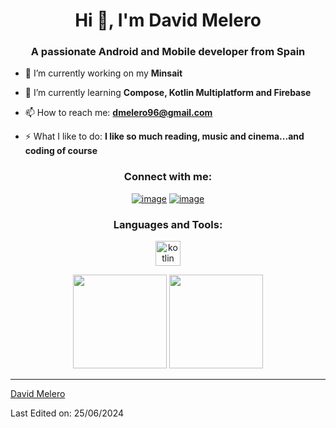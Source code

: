 <h1 align="center">Hi 👋, I'm David Melero</h1>
<h3 align="center">A passionate Android and Mobile developer from Spain</h3>

- 🔭 I’m currently working on my **Minsait**

- 🌱 I’m currently learning **Compose, Kotlin Multiplatform and Firebase**

- 📫 How to reach me: **dmelero96@gmail.com**

- ⚡ What I like to do: **I like so much reading, music and cinema...and coding of course**

<h3 align="center">Connect with me:</h3>
<div align="center">

[![image](https://img.shields.io/badge/LinkedIn-0077B5?style=for-the-badge&logo=linkedin&logoColor=white)](https://www.linkedin.com/in/davidmeleromorant/)
[![image](https://img.shields.io/badge/Gmail-D14836?style=for-the-badge&logo=gmail&logoColor=white)](mailto:produtor.dmelero96@gmail.com)
  
</div>

<h3 align="center">Languages and Tools:</h3>

<p align="center"> 
  <a href="https://kotlinlang.org/" target="_blank"> 
    <img src="https://upload.wikimedia.org/wikipedia/commons/thumb/7/74/Kotlin_Icon.png/1200px-Kotlin_Icon.png" alt="kotlin" width="40" height="40"/> 
  </a>
</p>

<p align= "center">
  <img height= "150" src="https://github-readme-stats.vercel.app/api?username=davmm96&theme=react&show_icons=true&include_all_commits=true" />
  <img height= "150" src="https://github-readme-stats.vercel.app/api/top-langs/?username=davmm96&theme=react&layout=compact" />
</p>

------

[David Melero](https://github.com/davmm96)

Last Edited on: 25/06/2024
